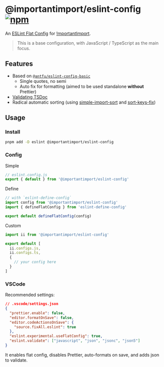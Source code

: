 # @importantimport/eslint-config [![npm](https://img.shields.io/npm/v/@importantimport/eslint-config)](https://npmjs.com/package/@importantimport/eslint-config)

An [ESLint Flat Config](https://eslint.org/docs/latest/use/configure/configuration-files-new) for [!mportantImport](https://github.com/importantimport).

> This is a base configuration, with JavaScript / TypeScript as the main focus.

## Features

- Based on [`@antfu/eslint-config-basic`](https://github.com/antfu/eslint-config/tree/main/packages/eslint-config-basic)
  - Single quotes, no semi
  - Auto fix for formatting (aimed to be used standalone **without** Prettier)
- [Validating TSDoc](https://github.com/microsoft/tsdoc/tree/main/eslint-plugin)
- Radical automatic sorting (using [simple-import-sort](https://github.com/lydell/eslint-plugin-simple-import-sort) and [sort-keys-fix](https://github.com/leo-buneev/eslint-plugin-sort-keys-fix))

## Usage

### Install

```bash
pnpm add -D eslint @importantimport/eslint-config
```

### Config

Simple

```js
// eslint.config.js
export { default } from '@importantimport/eslint-config'
```

Define

```js
// with `eslint-define-config`
import config from '@importantimport/eslint-config'
import { defineFlatConfig } from 'eslint-define-config'

export default defineFlatConfig(config)
```

Custom

```js
import ii from '@importantimport/eslint-config'

export default [
  ii.configs.js,
  ii.configs.ts,
  {
    // your config here
  }
]
```

### VSCode

Recommended settings:

```json
// .vscode/settings.json
{
  "prettier.enable": false,
  "editor.formatOnSave": false,
  "editor.codeActionsOnSave": {
    "source.fixAll.eslint": true
  },
  "eslint.experimental.useFlatConfig": true,
  "eslint.validate": ["javascript", "json", "jsonc", "json5"]
}
```

It enables flat config, disables Prettier, auto-formats on save, and adds json to validate.
